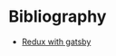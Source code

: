 # Bibliography

- [Redux with gatsby](https://www.freecodecamp.org/news/how-to-get-started-with-gatsby-2-and-redux-ae1c543571ca/)
